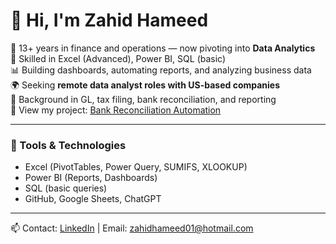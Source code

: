 # 👋 Hi, I'm Zahid Hameed

🎯 13+ years in finance and operations — now pivoting into **Data Analytics**  
🧮 Skilled in Excel (Advanced), Power BI, SQL (basic)  
📊 Building dashboards, automating reports, and analyzing business data  
🌍 Seeking **remote data analyst roles with US-based companies**  
💼 Background in GL, tax filing, bank reconciliation, and reporting  
📁 View my project: [Bank Reconciliation Automation](https://github.com/zah493/bank-reconciliation-automation)

---

### 🔧 Tools & Technologies

- Excel (PivotTables, Power Query, SUMIFS, XLOOKUP)
- Power BI (Reports, Dashboards)
- SQL (basic queries)
- GitHub, Google Sheets, ChatGPT

---

📫 Contact: [LinkedIn](https://linkedin.com/in/zahid-hameed-pk) | Email: zahidhameed01@hotmail.com
